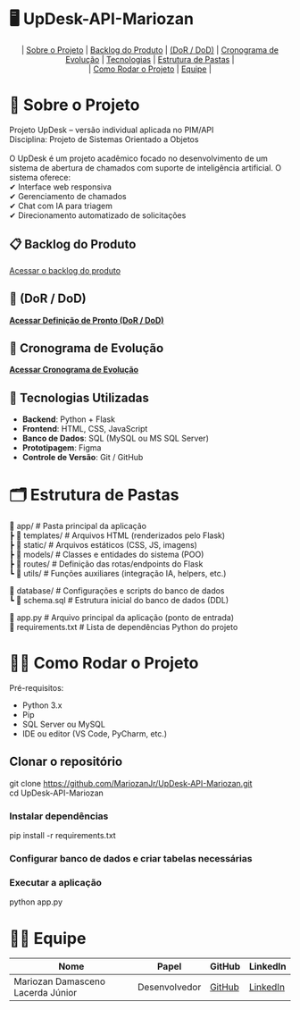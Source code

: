 # 🖥️ UpDesk-API-Mariozan
<p align="center">
  | <a href="#sobre-o-projeto">Sobre o Projeto</a> |
  <a href="#backlog-do-produto">Backlog do Produto</a> |
  <a href="#dordod">(DoR / DoD)</a> |
  <a href="#cronograma-de-evolucao">Cronograma de Evolução</a> |
  <a href="#tecnologias-utilizadas">Tecnologias</a> |
  <a href="#estrutura-de-pastas">Estrutura de Pastas</a> |  
  <br>  | <a href="#como-rodar-o-projeto">Como Rodar o Projeto</a> |  
  <a href="#equipe">Equipe</a> |
</p>


# 📖 Sobre o Projeto <a id="sobre-o-projeto"></a>
Projeto UpDesk – versão individual aplicada no PIM/API  
Disciplina: Projeto de Sistemas Orientado a Objetos  
<br>
O UpDesk é um projeto acadêmico focado no desenvolvimento de um sistema de abertura de chamados com suporte de inteligência artificial.
O sistema oferece:  
✔ Interface web responsiva  
✔ Gerenciamento de chamados  
✔ Chat com IA para triagem  
✔ Direcionamento automatizado de solicitações   

## 📋 Backlog do Produto
 [Acessar o backlog do produto](./BACKLOG.md) <a id="backlog-do-produto"></a>


## 🎯 (DoR / DoD) <a id="dordod"></a>
**[Acessar Definição de Pronto (DoR / DoD)](./DoR_DoD.md)**

## 📅 Cronograma de Evolução <a id="cronograma-de-evolucao"></a>
**[Acessar Cronograma de Evolução](./cronograma.md)**





## 🚀 Tecnologias Utilizadas <a id="tecnologias-utilizadas"></a>  
- **Backend**: Python + Flask  
- **Frontend**: HTML, CSS, JavaScript  
- **Banco de Dados**: SQL (MySQL ou MS SQL Server)  
- **Prototipagem**: Figma  
- **Controle de Versão**: Git / GitHub 

# 🗂 Estrutura de Pastas <a id="estrutura-de-pastas"></a>
📁 app/                   # Pasta principal da aplicação  
 ┣ 📁 templates/          # Arquivos HTML (renderizados pelo Flask)  
 ┣ 📁 static/             # Arquivos estáticos (CSS, JS, imagens)  
 ┣ 📁 models/             # Classes e entidades do sistema (POO)  
 ┣ 📁 routes/             # Definição das rotas/endpoints do Flask  
 ┗ 📁 utils/              # Funções auxiliares (integração IA, helpers, etc.)  
   
📁 database/              # Configurações e scripts do banco de dados  
 ┗ 📄 schema.sql          # Estrutura inicial do banco de dados (DDL)  
  
📄 app.py                 # Arquivo principal da aplicação (ponto de entrada)  
📄 requirements.txt       # Lista de dependências Python do projeto  



# 🧑‍💻 Como Rodar o Projeto <a id="como-rodar-o-projeto"></a>
Pré-requisitos:
- Python 3.x  
- Pip
- SQL Server ou MySQL
- IDE ou editor (VS Code, PyCharm, etc.)  

## Clonar o repositório  
git clone https://github.com/MariozanJr/UpDesk-API-Mariozan.git   
cd UpDesk-API-Mariozan   

### Instalar dependências  
pip install -r requirements.txt  

### Configurar banco de dados e criar tabelas necessárias  

### Executar a aplicação  
python app.py  

 

# 🧑‍💻 Equipe <a id="equipe"></a>
| Nome                              | Papel         | GitHub                                  | LinkedIn                                               |
| --------------------------------- | ------------- | --------------------------------------- | ------------------------------------------------------ |
| Mariozan Damasceno Lacerda Júnior | Desenvolvedor | [GitHub](https://github.com/MariozanJr) | [LinkedIn](https://www.linkedin.com/in/mariozanjunior) |

